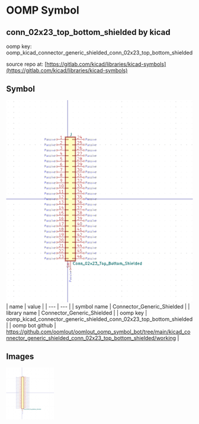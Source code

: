 # OOMP Symbol  
## conn_02x23_top_bottom_shielded  by kicad  
  
oomp key: oomp_kicad_connector_generic_shielded_conn_02x23_top_bottom_shielded  
  
source repo at: [https://gitlab.com/kicad/libraries/kicad-symbols](https://gitlab.com/kicad/libraries/kicad-symbols)  
## Symbol  
  
[![working.png](working_600.png)](working.png)  
| name | value | 
| --- | --- | 
| symbol name | Connector_Generic_Shielded | 
| library name | Connector_Generic_Shielded | 
| oomp key | oomp_kicad_connector_generic_shielded_conn_02x23_top_bottom_shielded | 
| oomp bot github | https://github.com/oomlout/oomlout_oomp_symbol_bot/tree/main/kicad_connector_generic_shielded_conn_02x23_top_bottom_shielded/working | 
## Images  
  
[![working.png](working_140.png)](working.png)  
